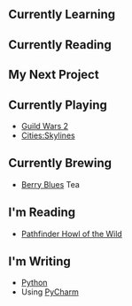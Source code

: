 ## Currently Learning

## Currently Reading

## My Next Project

## Currently Playing
- [Guild Wars 2](https://www.guildwars2.com/)
- [Cities:Skylines](https://www.paradoxinteractive.com/games/cities-skylines)

## Currently Brewing
- [Berry Blues](https://www.adagio.com/herbal/berry_blues.html) Tea

## I'm Reading
- [Pathfinder Howl of the Wild](https://paizo.com/products/btq02f09?Pathfinder-Howl-of-the-Wild)

## I'm Writing
- [Python](https://www.python.org/)
- Using [PyCharm](https://www.jetbrains.com/pycharm)
 
